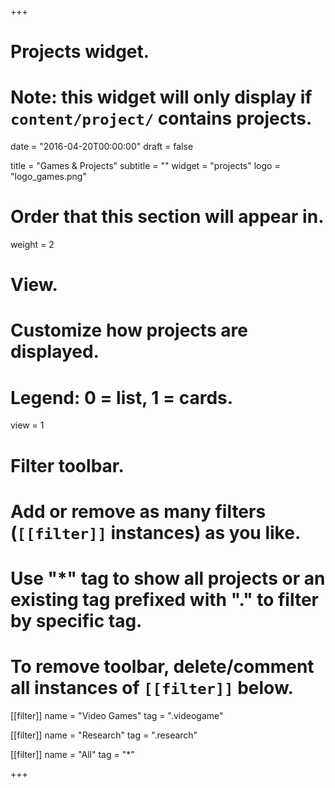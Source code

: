 +++
# Projects widget.
# Note: this widget will only display if `content/project/` contains projects.

date = "2016-04-20T00:00:00"
draft = false

title = "Games & Projects"
subtitle = ""
widget = "projects"
logo = "logo_games.png"

# Order that this section will appear in.
weight = 2

# View.
# Customize how projects are displayed.
# Legend: 0 = list, 1 = cards.
view = 1

# Filter toolbar.
# Add or remove as many filters (`[[filter]]` instances) as you like.
# Use "*" tag to show all projects or an existing tag prefixed with "." to filter by specific tag.
# To remove toolbar, delete/comment all instances of `[[filter]]` below.
 
[[filter]]
  name = "Video Games"
  tag = ".videogame"

[[filter]]
  name = "Research"
  tag = ".research"

[[filter]]
  name = "All"
  tag = "*"

+++

